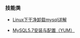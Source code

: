 ### 技能类

+ [Linux下干净卸载mysql详解](http://blog.csdn.net/tjcyjd/article/details/52189182)

+ [MySQL5.7安装与配置（YUM）](http://blog.csdn.net/xyang81/article/details/51759200)